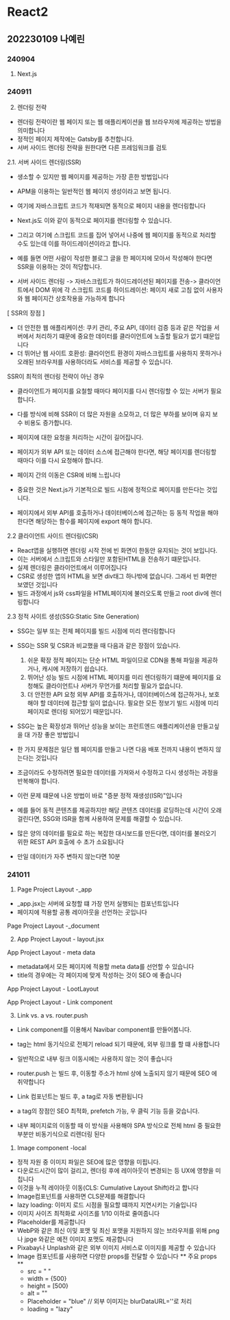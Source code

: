 # React2

## 202230109 나예린

### 240904

1. Next.js

### 240911

2. 렌더링 전략

* 렌더링 전략이란 웹 페이지 또는 웹 애플리케이션을 웹 브라우저에 제공하는 방법을 의미합니다
* 정적인 페이지 제작에는 Gatsby를 추천합니다.
* 서버 사이드 렌더링 전략을 원한다면 다른 프레임워크를 검토

2.1. 서버 사이드 렌더링(SSR)

* 생소할 수 있지만 웹 페이지를 제공하는 가장 흔한 방법입니다
* APM을 이용하는 일반적인 웹 페이지 생성이라고 보면 됩니다.
* 여기에 자바스크립트 코드가 적재되면 동적으로 페이지 내용을 렌더링합니다

* Next.js도 이와 같이 동적으로 페이지를 렌더링할 수 있습니다.
* 그리고 여기에 스크립트 코드를 집어 넣어서 나중에 웹 페이지를 동적으로 처리할 수도 있는데 이를 하이드레이션이라고 합니다.

* 예를 들면 어떤 사람이 작성한 블로그 글을 한 페이지에 모아서 작성해야 한다면 SSR을 이용하는 것이 적당합니다.
* 서버 사이드 렌더링 -> 자바스크립트가 하이드레이션된 페이지를 전송-> 클라이언트에서 DOM 위에 각 스크립트 코드를 하이드레이션: 페이지 새로 고침 없이 사용자와 웹 페이지간 상호작용을 가능하게 합니다

[ SSR의 장점 ]

* 더 안전한 웹 애플리케이션: 쿠키 관리, 주요 API, 데이터 검증 등과 같은 작업을 서버에서 처리하기 떄문에 중요한 데이터를 클라이언트에 노출할 필요가 없기 떄문입니다
* 더 뛰어난 웹 사이트 호환성: 클라이언트 환경이 자바스크립트를 사용하지 못하거나 오래된 브라우저를 사용하더라도 서비스를 제공할 수 있습니다.

SSR이 최적의 렌더링 전략이 아닌 경우

* 클라이언트가 페이지를 요철할 때마다 페이지를 다시 렌더링할 수 있는 서버가 필요합니다.
* 다를 방식에 비해 SSR이 더 많은 자원을 소모하고, 더 많은 부하를 보이며 유지 보수 비용도 증가합니다.
* 페이지에 대한 요청을 처리하는 시간이 길어집니다.
* 페이지가 외부 API 또는 데이터 소스에 접근해야 한다면, 해당 페이지를 렌더링할 때마다 이를 다시 요청해야 합니다.
* 페이지 간의 이동은 CSR에 비해 느립니다

* 중요한 것은 Next.js가 기본적으로 빌드 시점에 정적으로 페이지를 만든다는 것입니다.
* 페이지에서 외부 API를 호출하거나 데이터베이스에 접근하는 등 동적 작업을 해야 한다면 해당하는 함수를 페이지에 export 해야 합니다.

2.2 클라이언트 사이드 렌더링(CSR)

* React앱을 실행하면 렌더링 시작 전에 빈 화면이 한동안 유지되는 것이 보입니다.
* 이는 서버에서 스크립트와 스타일만 포함된HTML을 전송하기 떄문입니다.
* 실제 렌더링은 클라이언트에서 이루어집니다
* CSR로 생성한 앱의 HTML을 보면 div태그 하나밖에 없습니다. 그래서 빈 화면만 보였던 것입니다
* 빌드 과정에서 js와 css파일을 HTML페이지에 불러오도록 만들고 root div에 렌더링합니다

2.3 정적 사이트 생성(SSG:Static Site Generation)

* SSG는 일부 또는 전체 페이지를 빌드 시점에 미리 렌더링합니다
* SSG는 SSR 및 CSR과 비교했을 때 다음과 같은 장점이 있습니다.

    1. 쉬운 확장
    정적 페이지는 단순 HTML 파일이므로 CDN을 통해 파일을 제공하거나, 캐시에 저장하기 쉽습니다.
    2. 뛰어난 성능
    빌드 시점에 HTML 페이지를 미리 렌더링하기 떄문에 페이지를 요청해도 클라이언트나 서버가 무언가를 처리할 필요가 없습니다.
    3. 더 안전한 API 요청
    외부 API를 호출하거나, 데이터베이스에 접근하거나, 보호해야 할 데이터에 접근할 일이 없습니다.
    필요한 모든 정보기 빌드 시점에 미리 페이지로 렌더링 되어있기 때문입니다.


* SSG는 높은 확장성과 뛰어난 성능을 보이는 프런트엔드 애플리케이션을 만들고싶을 대 가장 좋은 방법입니
* 한 가지 문제점은 일단 웹 페이지를 만들고 나면 다음 배포 전까지 내용이 변하지 않는다는 것입니다
* 조금이라도 수정하려면 필요한 데이터를 가져와서 수정하고 다시 생성하는 과정을 반복해야 합니다.
* 이런 문제 떄문에 나온 방법이 바로 "증분 정적 재생성(ISR)"입니다
* 예를 들어 동적 콘텐츠를 제공하지만 해당 콘텐츠 데이터를 로딩하는데 시간이 오래 걸린다면, SSG와 ISR을 함께 사용하여 문제를 해결할 수 있습니다.
* 많은 양의 데이터를 필요로 하는 복잡한 대시보드를 만든다면, 데이터를 불러오기 위한 REST API 호출에 수 초가 소요됩니다
* 만일 데이터가 자주 변하지 않는다면 10분

### 241011

1. Page Project Layout -_app

- _app.jsx는 서버에 요청할 떄 가장 먼저 실행되는 컴포넌트입니다
- 페이지에 적용할 공통 레이아웃을 선언하는 곳입니다

Page Project Layout -_document

2. App Project Layout - layout.jsx

App Project Layout - meta data

- metadata에서 모든 페이지에 적용할 meta data를 선언할 수 있습니다
- title의 경우에는 각 페이지에 맞게 작성하는 것이 SEO 에 좋습니다

App Project Layout - LootLayout

App Project Layout - Link component

3. Link vs. a vs. router.push

- Link component를 이용해서 Navibar component를 만들어봅니다.
- <a> tag는 html 동기식으로 전체기 reload 되기 때문에, 외부 링크를 할 떄 사용합니다
- 일반적으로 내부 링크 이동시에는 사용하지 않는 것이 좋습니다

- router.push 는 빌드 후, 이동할 주소가 html 상에 노출되지 않기 때문에 SEO 에 취약합니다

- Link 컴포넌트는 빌드 후, a tag로 자동 변환됩니다
- a tag의 장점인 SEO 최적화, prefetch 가능, 우 클릭 기능 등을 갖습니다.
- 내부 페이지로의 이동할 때 이 방식을 사용해야 SPA 방식으로 전체 html 중 필요한 부분만 비동기식으로 리렌더링 된다



1. Image component -local

- 정적 자원 중 이미지 파일은 SEO에 많은 영향을 미핍니다.
- 다운로드시간이 많이 걸리고, 렌더링 후에 레이아웃이 변경되는 등 UX에 영향을 미칩니다
- 이것을 누적 레이아웃 이동(CLS: Cumulative Layout Shift)라고 합니다
- Image컴포넌트를 사용하면 CLS문제를 해결합니다
- lazy loading: 이미지 로드 시점을 필요할 떄까지 지연시키는 기술입니다
- 이미지 사이즈 최적화로 사이즈를 1/10 이하로 줄여줍니다
- Placeholder를 제공합니다
- WebP와 같은 최신 이밎 포맷 및 최신 포맷을 지원하지 않는 브라우저를 위해 png나 jpge 와같은 예전 이미지 포맷도 제공합니다
- Pixabay나 Unplash와 같은 외부 이미지 서비스로 이미지를 제공할 수 있습니다
- Image 컴포넌트를 사용하면 다양한 props를 전달할 수 있습니다
    ** 주요 props **
    - src = " "
    - width = {500}
    - height = [500}
    - alt = ""
    - Placeholder = "blue"
      // 외부 이미지는 blurDataURL=''로 처리
    - loading = "lazy"
